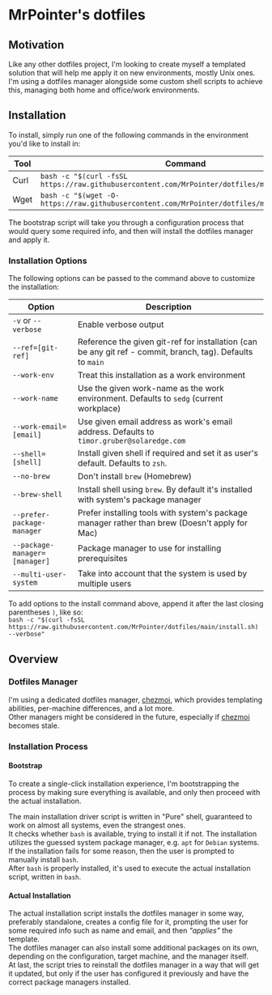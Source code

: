 # MrPointer's dotfiles

## Motivation

Like any other dotfiles project, I'm looking to create myself
a templated solution that will help me apply it on new environments, mostly Unix ones.  
I'm using a dotfiles manager alongside some custom shell scripts to achieve this,
managing both home and office/work environments.  

## Installation

To install, simply run one of the following commands
in the environment you'd like to install in:  

| Tool | Command                                                                                        |
| ---- | ---------------------------------------------------------------------------------------------- |
| Curl | `bash -c "$(curl -fsSL https://raw.githubusercontent.com/MrPointer/dotfiles/main/install.sh)"` |
| Wget | `bash -c "$(wget -O- https://raw.githubusercontent.com/MrPointer/dotfiles/main/install.sh)"`   |

The bootstrap script will take you through a configuration process
that would query some required info, and then will install the dotfiles manager and apply it.  

### Installation Options

The following options can be passed to the command above to customize the installation:  

| Option                        | Description                                                                                                 |
| ----------------------------- | ----------------------------------------------------------------------------------------------------------- |
| `-v` or `--verbose`           | Enable verbose output                                                                                       |
| `--ref=[git-ref]`             | Reference the given git-ref for installation (can be any git ref - commit, branch, tag). Defaults to `main` |
| `--work-env`                  | Treat this installation as a work environment                                                               |
| `--work-name`                 | Use the given work-name as the work environment. Defaults to `sedg` (current workplace)                     |
| `--work-email=[email]`        | Use given email address as work's email address. Defaults to `timor.gruber@solaredge.com`                   |
| `--shell=[shell]`             | Install given shell if required and set it as user's default. Defaults to `zsh`.                            |
| `--no-brew`                   | Don't install `brew` (Homebrew)                                                                             |
| `--brew-shell`                | Install shell using `brew`. By default it's installed with system's package manager                         |
| `--prefer-package-manager`    | Prefer installing tools with system's package manager rather than brew (Doesn't apply for Mac)              |
| `--package-manager=[manager]` | Package manager to use for installing prerequisites                                                         |
| `--multi-user-system`         | Take into account that the system is used by multiple users                                                 |

To add options to the install command above, append it after the last closing parentheses `)`, like so:  
`bash -c "$(curl -fsSL https://raw.githubusercontent.com/MrPointer/dotfiles/main/install.sh) --verbose"`

## Overview

### Dotfiles Manager

I'm using a dedicated dotfiles manager, [chezmoi][chezmoi-url], which provides templating abilities,
per-machine differences, and a lot more.  
Other managers might be considered in the future, especially if [chezmoi][chezmoi-url] becomes stale.  

### Installation Process

#### Bootstrap

To create a single-click installation experience, I'm bootstrapping the process
by making sure everything is available, and only then proceed with the actual installation.  

The main installation driver script is written in "Pure" shell,
guaranteed to work on almost all systems, even the strangest ones.  
It checks whether `bash` is available, trying to install it if not.
The installation utilizes the guessed system package manager, e.g. `apt` for `Debian` systems.  
If the installation fails for some reason, then the user is prompted to manually install `bash`.  
After `bash` is properly installed, it's used to execute the actual installation script, written in `bash`.  

#### Actual Installation

The actual installation script installs the dotfiles manager in some way, preferably standalone,
creates a config file for it, prompting the user for some required info such as name and email,
and then *"applies"* the template.  
The dotfiles manager can also install some additional packages on its own, depending on the configuration,
target machine, and the manager itself.  
At last, the script tries to reinstall the dotfiles manager in a way that will get it updated,
but only if the user has configured it previously and have the correct package managers installed.

[chezmoi-url]: https://www.chezmoi.io/
